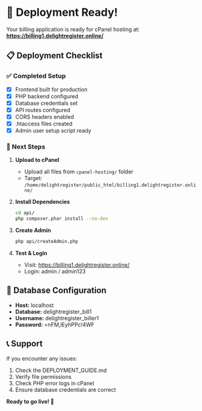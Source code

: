 # 🎉 Deployment Ready!

Your billing application is ready for cPanel hosting at:
**https://billing1.delightregister.online/**

## 📋 Deployment Checklist

### ✅ Completed Setup
- [x] Frontend built for production
- [x] PHP backend configured
- [x] Database credentials set
- [x] API routes configured
- [x] CORS headers enabled
- [x] .htaccess files created
- [x] Admin user setup script ready

### 🚀 Next Steps

1. **Upload to cPanel**
   - Upload all files from `cpanel-hosting/` folder
   - Target: `/home/delightregister/public_html/billing1.delightregister.online/`

2. **Install Dependencies**
   ```bash
   cd api/
   php composer.phar install --no-dev
   ```

3. **Create Admin**
   ```bash
   php api/createAdmin.php
   ```

4. **Test & Login**
   - Visit: https://billing1.delightregister.online/
   - Login: admin / admin123

## 🔧 Database Configuration
- **Host:** localhost
- **Database:** delightregister_bill1
- **Username:** delightregister_biller1
- **Password:** =nFM,lEyhPPc!4WF

## 📞 Support
If you encounter any issues:
1. Check the DEPLOYMENT_GUIDE.md
2. Verify file permissions
3. Check PHP error logs in cPanel
4. Ensure database credentials are correct

**Ready to go live! 🚀**